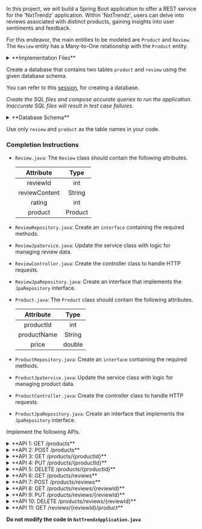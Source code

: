 In this project, we will build a Spring Boot application to offer a REST service for the 'NxtTrendz' application. Within 'NxtTrendz', users can delve into reviews associated with distinct products, gaining insights into user sentiments and feedback.

For this endeavor, the main entities to be modeled are `Product` and `Review`. The `Review` entity has a Many-to-One relationship with the `Product` entity.

<details>
<summary>**Implementation Files**</summary>

Use these files to complete the implementation:

- `ReviewController.java`
- `ReviewRepository.java`
- `ReviewJpaService.java`
- `ReviewJpaRepository.java`
- `Review.java`
- `ProductController.java`
- `ProductRepository.java`
- `ProductJpaService.java`
- `ProductJpaRepository.java`
- `Product.java`

</details>

Create a database that contains two tables `product` and `review` using the given database schema.

You can refer to this [session](https://learning.ccbp.in/course?c_id=e345dfa4-f5ce-406e-b19a-4ed720c54136&s_id=6a60610e-79c2-4e15-b675-45ddbd9bbe82&t_id=f880166e-2f51-4403-81a0-d2430694dae8), for creating a database.

_Create the SQL files and compose accurate queries to run the application. Inaccurate SQL files will result in test case failures._

<details>
<summary>**Database Schema**</summary>

#### Product Table

|   Columns   |                 Type                  |
| :---------: | :-----------------------------------: |
|  productId  | INTEGER (Primary Key, Auto Increment) |
| productName |                 TEXT                  |
|    price    |                DOUBLE                 |

#### Review Table

|    Columns    |                 Type                  |
| :-----------: | :-----------------------------------: |
|   reviewId    | INTEGER (Primary Key, Auto Increment) |
| reviewContent |                 TEXT                  |
|    rating     |                INTEGER                |
|   productId   |         INTEGER (Foreign Key)         |

You can use the given sample data to populate the tables.

<details>
<summary>**Sample Data**</summary>

#### Product Data

| productId |  productName   |  price  |
| :-------: | :------------: | :-----: |
|     1     |   Smartphone   | 599.99  |
|     2     |     Laptop     | 1299.99 |
|     3     | Gaming Console | 399.99  |

#### Review Data

| reviewContent               | rating | productId |
| :-------------------------- | :----: | :-------: |
| Great battery life!         |   5    |     1     |
| Lags sometimes.             |   3    |     1     |
| Perfect for my daily tasks! |   4    |     2     |
| Bit pricey, but worth it.   |   4    |     2     |
| Awesome gaming experience!  |   5    |     3     |
| Needs more exclusive games. |   4    |     3     |

</details>

</details>

<MultiLineNote>

Use only `review` and `product` as the table names in your code.

</MultiLineNote>

### Completion Instructions

- `Review.java`: The `Review` class should contain the following attributes.

    |   Attribute   |  Type   |
    | :-----------: | :-----: |
    |   reviewId    |   int   |
    | reviewContent | String  |
    |    rating     |   int   |
    |    product    | Product |

- `ReviewRepository.java`: Create an `interface` containing the required methods.
- `ReviewJpaService.java`: Update the service class with logic for managing review data.
- `ReviewController.java`: Create the controller class to handle HTTP requests.
- `ReviewJpaRepository.java`: Create an interface that implements the `JpaRepository` interface.
  
- `Product.java`: The `Product` class should contain the following attributes.

    |  Attribute  |  Type  |
    | :---------: | :----: |
    |  productId  |  int   |
    | productName | String |
    |    price    | double |

- `ProductRepository.java`: Create an `interface` containing the required methods.
- `ProductJpaService.java`: Update the service class with logic for managing product data.
- `ProductController.java`: Create the controller class to handle HTTP requests.
- `ProductJpaRepository.java`: Create an interface that implements the `JpaRepository` interface.

Implement the following APIs.

<details>
<summary>**API 1: GET /products**</summary>

#### Path: `/products`

#### Method: `GET`

#### Description:

Returns a list of all products in the `product` table.

#### Response

```json
[
    {
        "productId": 1,
        "productName": "Smartphone",
        "price": 599.99
    },
    ...
]
```

</details>

<details>
<summary>**API 2: POST /products**</summary>

#### Path: `/products`

#### Method: `POST`

#### Description:

Creates a new product in the `product` table. The `productId` is auto-incremented.

#### Request

```json
{
    "productName": "Smartwatch",
    "price": 199.99
}
```

#### Response

```json
{
    "productId": 4,
    "productName": "Smartwatch",
    "price": 199.99
}
```

</details>

<details>
<summary>**API 3: GET /products/{productId}**</summary>

#### Path: `/products/{productId}`

#### Method: `GET`

#### Description:

Returns a product based on the `productId`. If the given `productId` is not found in the `product` table, raise `ResponseStatusException` with `HttpStatus.NOT_FOUND`.


#### Success Response

```json
{
    "productId": 2,
    "productName": "Laptop",
    "price": 1299.99
}
```

</details>

<details>
<summary>**API 4: PUT /products/{productId}**</summary>

#### Path: `/products/{productId}`

#### Method: `PUT`

#### Description:

Updates the details of a product based on the `productId` and returns the updated product details. If the given `productId` is not found in the `product` table, raise `ResponseStatusException` with `HttpStatus.NOT_FOUND`.

#### Request

```json
{
    "productName": "Headphones",
    "price": 99.99
}
```

#### Success Response

```json
{
    "productId": 2,
    "productName": "Headphones",
    "price": 99.99
}
```

</details>

<details>
<summary>**API 5: DELETE /products/{productId}**</summary>

#### Path: `/products/{productId}`

#### Method: `DELETE`

#### Description:

Deletes a product from the `product` table based on the `productId` and returns the status code `204`(raise `ResponseStatusException` with `HttpStatus.NO_CONTENT`). If the given `productId` is not found in the `product` table, raise `ResponseStatusException` with `HttpStatus.NOT_FOUND`. 

</details>

<details>
<summary>**API 6: GET /products/reviews**</summary>

#### Path: `/products/reviews`

#### Method: `GET`

#### Description:

Returns a list of all reviews in the `review` table.

#### Response

```json
[
    {
        "reviewId": 1,
        "reviewContent": "Great battery life!",
        "rating": 5,
        "product": {
            "productId": 1,
            "productName": "Smartphone",
            "price": 599.99
        }
    },
    ...
]
```

</details>

<details>
<summary>**API 7: POST /products/reviews**</summary>

#### Path: `/products/reviews`

#### Method: `POST`

#### Description:

Creates a new review in the `review` table and create an association between the review and the product based on the `productId` of the `product` field. The `reviewId` is auto-incremented.

#### Request

```json
{
    "reviewContent": "Comfortable and lightweight.",
    "rating": 5,
    "product": {
        "productId": 4
    }
}
```

#### Response

```json
{
    "reviewId": 7,
    "reviewContent": "Comfortable and lightweight.",
    "rating": 5,
    "product": {
        "productId": 4,
        "productName": "Smartwatch",
        "price": 199.99
    }
}
```

</details>

<details>
<summary>**API 8: GET /products/reviews/{reviewId}**</summary>

#### Path: `/products/reviews/{reviewId}`

#### Method: `GET`

#### Description:

Returns a review based on the `reviewId`. If the given `reviewId` is not found in the `review` table, raise `ResponseStatusException` with `HttpStatus.NOT_FOUND`.


#### Success Response

```json
{
    "reviewId": 2,
    "reviewContent": "Lags sometimes.",
    "rating": 3,
    "product": {
        "productId": 1,
        "productName": "Smartphone",
        "price": 599.99
    }
}
```

</details>

<details>
<summary>**API 9: PUT /products/reviews/{reviewId}**</summary>

#### Path: `/products/reviews/{reviewId}`

#### Method: `PUT`

#### Description:

Updates the details of a review based on the `reviewId` and returns the updated review details. If the `productId` in the `product` field is provided, update the association between the review and the product based on the `productId`. If the given `reviewId` is not found in the `review` table, raise `ResponseStatusException` with `HttpStatus.NOT_FOUND`.

#### Request

```json
{
    "reviewContent": "Sound quality is average.",
    "rating": 3,
    "product": {
        "productId": 2
    }
}
```

#### Success Response

```json
{
    "reviewId": 7,
    "reviewContent": "Sound quality is average.",
    "rating": 3,
    "product": {
        "productId": 2,
        "productName": "Headphones",
        "price": 99.99
    }
}
```

</details>

<details>
<summary>**API 10: DELETE /products/reviews/{reviewId}**</summary>

#### Path: `/products/reviews/{reviewId}`

#### Method: `DELETE`

#### Description:

Deletes a review from the `review` table based on the `reviewId` and returns the status code `204`(raise `ResponseStatusException` with `HttpStatus.NO_CONTENT`). If the given `reviewId` is not found in the `review` table, raise `ResponseStatusException` with `HttpStatus.NOT_FOUND`.

</details>

<details>
<summary>**API 11: GET /reviews/{reviewId}/product**</summary>

#### Path: `/reviews/{reviewId}/product`

#### Method: `GET`

#### Description:

Returns a product of the review based on the `reviewId`. If the given `reviewId` is not found in the `review` table, raise `ResponseStatusException` with `HttpStatus.NOT_FOUND`.

#### Response

```json
{
    "productId": 1,
    "productName": "Smartphone",
    "price": 599.99
}
```

</details>

**Do not modify the code in `NxtTrendzApplication.java`**
